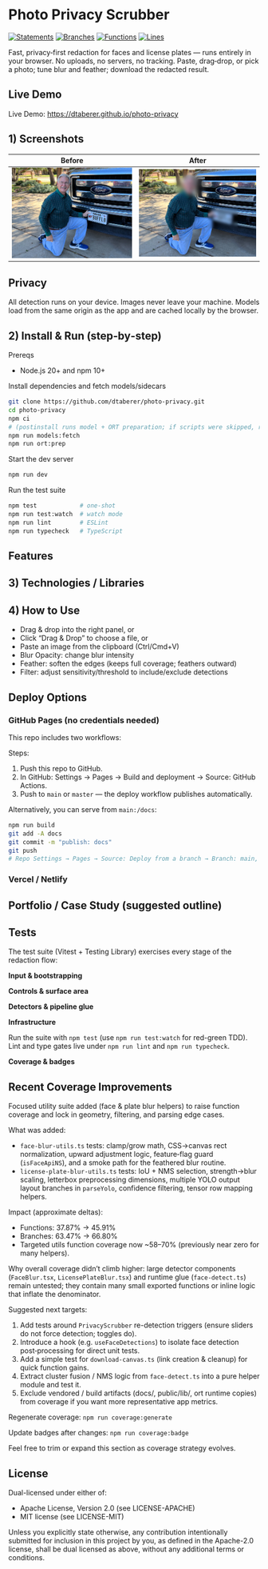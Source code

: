 # Photo Privacy Scrubber

[![Statements](https://img.shields.io/endpoint?url=https://raw.githubusercontent.com/dtaberer/photo-privacy/main/docs/badges/statements.json)](docs/badges/statements.json)
[![Branches](https://img.shields.io/endpoint?url=https://raw.githubusercontent.com/dtaberer/photo-privacy/main/docs/badges/branches.json)](docs/badges/branches.json)
[![Functions](https://img.shields.io/endpoint?url=https://raw.githubusercontent.com/dtaberer/photo-privacy/main/docs/badges/functions.json)](docs/badges/functions.json)
[![Lines](https://img.shields.io/endpoint?url=https://raw.githubusercontent.com/dtaberer/photo-privacy/main/docs/badges/lines.json)](docs/badges/lines.json)

Fast, privacy‑first redaction for faces and license plates — runs entirely in your browser. No uploads, no servers, no tracking. Paste, drag‑drop, or pick a photo; tune blur and feather; download the redacted result.

## Live Demo

Live Demo: https://dtaberer.github.io/photo-privacy

## 1) Screenshots

| Before                                                                                                                                 | After                                                                                                                            |
| -------------------------------------------------------------------------------------------------------------------------------------- | -------------------------------------------------------------------------------------------------------------------------------- |
| <img src="https://raw.githubusercontent.com/dtaberer/photo-privacy/main/src/assets/before.jpg" alt="Before (demo image)" width="600"/> | <img src="https://raw.githubusercontent.com/dtaberer/photo-privacy/main/src/assets/after.jpg" alt="After (sample)" width="600"/> |

## Privacy

All detection runs on your device. Images never leave your machine. Models load from the same origin as the app and are cached locally by the browser.

## 2) Install & Run (step‑by‑step)

Prereqs

- Node.js 20+ and npm 10+

Install dependencies and fetch models/sidecars

```bash
git clone https://github.com/dtaberer/photo-privacy.git
cd photo-privacy
npm ci
# (postinstall runs model + ORT preparation; if scripts were skipped, run:)
npm run models:fetch
npm run ort:prep
```

Start the dev server

```bash
npm run dev
```

Run the test suite

```bash
npm test            # one‑shot
npm run test:watch  # watch mode
npm run lint        # ESLint
npm run typecheck   # TypeScript
```

## Features

## 3) Technologies / Libraries

## 4) How to Use

- Drag & drop into the right panel, or
- Click “Drag & Drop” to choose a file, or
- Paste an image from the clipboard (Ctrl/Cmd+V)
- Blur Opacity: change blur intensity
- Feather: soften the edges (keeps full coverage; feathers outward)
- Filter: adjust sensitivity/threshold to include/exclude detections

## Deploy Options

### GitHub Pages (no credentials needed)

This repo includes two workflows:

Steps:

1. Push this repo to GitHub.
2. In GitHub: Settings → Pages → Build and deployment → Source: GitHub Actions.
3. Push to `main` or `master` — the deploy workflow publishes automatically.

Alternatively, you can serve from `main:/docs`:

```bash
npm run build
git add -A docs
git commit -m "publish: docs"
git push
# Repo Settings → Pages → Source: Deploy from a branch → Branch: main, Folder: /docs
```

### Vercel / Netlify

## Portfolio / Case Study (suggested outline)

## Tests

The test suite (Vitest + Testing Library) exercises every stage of the redaction flow:

**Input & bootstrapping**

**Controls & surface area**

**Detectors & pipeline glue**

**Infrastructure**

Run the suite with `npm test` (use `npm run test:watch` for red-green TDD). Lint and type gates live under `npm run lint` and `npm run typecheck`.

**Coverage & badges**

## Recent Coverage Improvements

Focused utility suite added (face & plate blur helpers) to raise function coverage and lock in geometry, filtering, and parsing edge cases.

What was added:

- `face-blur-utils.ts` tests: clamp/grow math, CSS→canvas rect normalization, upward adjustment logic, feature‑flag guard (`isFaceApiNS`), and a smoke path for the feathered blur routine.
- `license-plate-blur-utils.ts` tests: IoU + NMS selection, strength→blur scaling, letterbox preprocessing dimensions, multiple YOLO output layout branches in `parseYolo`, confidence filtering, tensor row mapping helpers.

Impact (approximate deltas):

- Functions: 37.87% → 45.91%
- Branches: 63.47% → 66.80%
- Targeted utils function coverage now ~58–70% (previously near zero for many helpers).

Why overall coverage didn’t climb higher: large detector components (`FaceBlur.tsx`, `LicensePlateBlur.tsx`) and runtime glue (`face-detect.ts`) remain untested; they contain many small exported functions or inline logic that inflate the denominator.

Suggested next targets:

1. Add tests around `PrivacyScrubber` re-detection triggers (ensure sliders do not force detection; toggles do).
2. Introduce a hook (e.g. `useFaceDetections`) to isolate face detection post‑processing for direct unit tests.
3. Add a simple test for `download-canvas.ts` (link creation & cleanup) for quick function gains.
4. Extract cluster fusion / NMS logic from `face-detect.ts` into a pure helper module and test it.
5. Exclude vendored / build artifacts (docs/, public/lib/, ort runtime copies) from coverage if you want more representative app metrics.

Regenerate coverage: `npm run coverage:generate`

Update badges after changes: `npm run coverage:badge`

Feel free to trim or expand this section as coverage strategy evolves.

## License

Dual-licensed under either of:

- Apache License, Version 2.0 (see LICENSE-APACHE)
- MIT license (see LICENSE-MIT)

Unless you explicitly state otherwise, any contribution intentionally submitted
for inclusion in this project by you, as defined in the Apache-2.0 license,
shall be dual licensed as above, without any additional terms or conditions.

